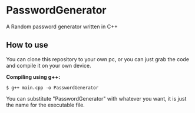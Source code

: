 # PasswordGenerator
A Random password generator written in C++

## How to use
You can clone this repository to your own pc, or you can just grab the code and compile it on your own device.

**Compiling using g++:**

`$ g++ main.cpp -o PasswordGenerator`

You can substitute "PasswordGenerator" with whatever you want, it is just the name for the executable file.

